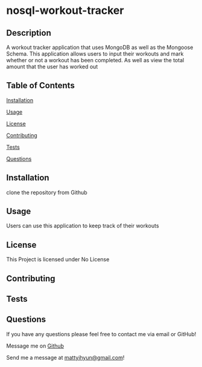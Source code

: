 # nosql-workout-tracker

## Description
A workout tracker application that uses MongoDB as well as the Mongoose Schema. This application allows users to input their workouts and mark whether or not a workout has been completed. As well as view the total amount that the user has worked out
## Table of Contents
[Installation](#Installation)

[Usage](#Usage)

[License](#License)

[Contributing](#Contributing)

[Tests](#Tests)

[Questions](#Questions)

## Installation
clone the repository from Github
## Usage
Users can use this application to keep track of their workouts
## License
This Project is licensed under No License 
## Contributing

## Tests

## Questions
If you have any questions please feel free to contact me via email or GitHub!

Message me on [Github]("https://github.com/Myhyun/)

Send me a message at mattyihyun@gmail.com!
